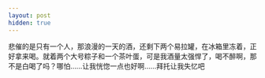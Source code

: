```yaml
---
layout: post
hidden: true
---
```

悲催的是只有一个人，那浪漫的一天的酒，还剩下两个易拉罐，在冰箱里冻着，正好拿来喝。就着两个大号粽子和一个茶叶蛋，可是我酒量太强悍了，喝不醉啊，那不是白喝了吗？哪怕……让我恍惚一点也好啊……拜托让我失忆吧